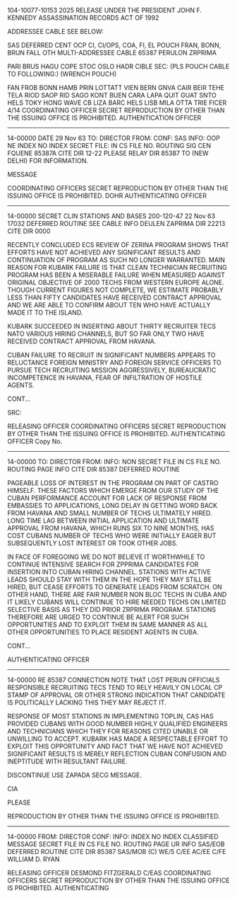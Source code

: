 104-10077-10153
2025 RELEASE UNDER THE PRESIDENT JOHN F. KENNEDY ASSASSINATION RECORDS ACT OF 1992

ADDRESSEE CABLE SEE BELOW:

SAS
DEFERRED CENT
OCP CI, CI/OPS, COA, FI, EL
POUCH FRAN, BONN, BRUN
FALL OTH
MULTI-ADDRESSEE CABLE 65387
PERULON ZRPRIMA

PARI
BRUS
HAGU
COPE
STOC
OSLO
HADR
CIBLE SEC: (PLS POUCH CABLE TO FOLLOWING:) (WRENCH POUCH)

FAN
FROB
BONN
HAMB
PRIN
LOTTATT
VIEN
BERN
GNVA
CAIR
BEIR
TEHE
TELA
RIOD
SAOP
RID
SAGO
KONT
BUEN
CARA
LAPA
QUIT
GUAT
SNTO
HELS
TOKY
HONG
WAVE
CB
LIZA
BARC
HELS
LISB
MILA
OTTA
TRIE
FICER
4/14
COORDINATING OFFICER
SECRET
REPRODUCTION BY OTHER THAN THE ISSUING OFFICE IS PROHIBITED.
AUTHENTICATION
OFFICER

---

14-00000
DATE 29 Nov 63
TO: DIRECTOR
FROM:
CONF: SAS
INFO: OOP NE
INDEX
NO INDEX
SECRET
FILE: IN CS FILE NO.
ROUTING
SIG CEN
FQUENE
85387A
CITE DIR 12-22
PLEASE RELAY DIR 85387 TO (NEW DELHI) FOR INFORMATION.

MESSAGE

COORDINATING OFFICERS
SECRET
REPRODUCTION BY OTHER THAN THE ISSUING OFFICE IS PROHIBITED.
DOHR
AUTHENTICATING
OFFICER

---

14-00000
SECRET
CLIN STATIONS AND BASES
200-120-47
22 Nov 63
17032
DEFERRED
ROUTINE
SEE CABLE INFO
DEULEN ZAPRIMA
DIR 22213
CITE DIR 0000

RECENTLY CONCLUDED ECS REVIEW OF ZERINA PROGRAM SHOWS THAT EFFORTS HAVE NOT ACHIEVED ANY SIGNIFICANT RESULTS AND CONTINUATION OF PROGRAM AS SUCH NO LONGER WARRANTED. MAIN REASON FOR KUBARK FAILURE IS THAT CLEAN TECHNICIAN RECRUITING PROGRAM HAS BEEN A MISERABLE FAILURE WHEN MEASURED AGAINST ORIGINAL OBJECTIVE OF 2000 TECHS FROM WESTERN EUROPE ALONE. THOUGH CURRENT FIGURES NOT COMPLETE, WE ESTIMATE PROBABLY LESS THAN FIFTY CANDIDATES HAVE RECEIVED CONTRACT APPROVAL AND WE ARE ABLE TO CONFIRM ABOUT TEN WHO HAVE ACTUALLY MADE IT TO THE ISLAND.

KUBARK SUCCEEDED IN INSERTING ABOUT THIRTY RECRUITER TECS NATO VARIOUS HIRING CHANNELS, BUT SO FAR ONLY TWO HAVE RECEIVED CONTRACT APPROVAL FROM HAVANA.

CUBAN FAILURE TO RECRUIT IN SIGNIFICANT NUMBERS APPEARS TO RELUCTANCE FOREIGN MINISTRY AND FOREIGN SERVICE OFFICERS TO PURSUE TECH RECRUITING MISSION AGGRESSIVELY, BUREAUCRATIC INCOMPETENCE IN HAVANA, FEAR OF INFILTRATION OF HOSTILE AGENTS.

CONT...

SRC:

RELEASING OFFICER
COORDINATING OFFICERS
SECRET
REPRODUCTION BY OTHER THAN THE ISSUING OFFICE IS PROHIBITED.
AUTHENTICATING
OFFICER
Copy No.

---

14-00000
TO: DIRECTOR
FROM:
INFO:
NON
SECRET
FILE IN CS FILE NO.
ROUTING
PAGE
INFO
CITE DIR 85387
DEFERRED
ROUTINE

PAGEABLE LOSS OF INTEREST IN THE PROGRAM ON PART OF CASTRO HIMSELF. THESE FACTORS WHICH EMERGE FROM OUR STUDY OF THE CUBAN PERFORMANCE ACCOUNT FOR LACK OF RESPONSE FROM EMBASSIES TO APPLICATIONS, LONG DELAY IN GETTING WORD BACK FROM HAVANA AND SMALL NUMBER OF TECHS ULTIMATELY HIRED. LONG TIME LAG BETWEEN INITIAL APPLICATION AND ULTIMATE APPROVAL FROM HAVANA, WHICH RUNS SIX TO NINE MONTHS, HAS COST CUBANS NUMBER OF TECHS WHO WERE INITIALLY EAGER BUT SUBSEQUENTLY LOST INTEREST OR TOOK OTHER JOBS.

IN FACE OF FOREGOING WE DO NOT BELIEVE IT WORTHWHILE TO CONTINUE INTENSIVE SEARCH FOR ZPPRIMA CANDIDATES FOR INSERTION INTO CUBAN HIRING CHANNEL. STATIONS WITH ACTIVE LEADS SHOULD STAY WITH THEM IN THE HOPE THEY MAY STILL BE HIRED, BUT CEASE EFFORTS TO GENERATE LEADS FROM SCRATCH. ON OTHER HAND, THERE ARE FAIR NUMBER NON BLOC TECHS IN CUBA AND IT LIKELY CUBANS WILL CONTINUE TO HIRE NEEDED TECHS ON LIMITED SELECTIVE BASIS AS THEY DID PRIOR ZRPRIMA PROGRAM. STATIONS THEREFORE ARE URGED TO CONTINUE BE ALERT FOR SUCH OPPORTUNITIES AND TO EXPLOIT THEM IN SAME MANNER AS ALL OTHER OPPORTUNITIES TO PLACE RESIDENT AGENTS IN CUBA.

CONT...

AUTHENTICATING
OFFICER

---

14-00000
RE 85387
CONNECTION NOTE THAT LOST PERUN OFFICIALS RESPONSIBLE RECRUITING TECS TEND TO RELY HEAVILY ON LOCAL CP STAMP OF APPROVAL OR OTHER STRONG INDICATION THAT CANDIDATE IS POLITICALLY LACKING THIS THEY MAY REJECT IT.

RESPONSE OF MOST STATIONS IN IMPLEMENTING TOPLIN, CAS HAS PROVIDED CUBANS WITH GOOD NUMBER HIGHLY QUALIFIED ENGINEERS AND TECHNICIANS WHICH THEY FOR REASONS CITED UNABLE OR UNWILLING TO ACCEPT. KUBARK HAS MADE A RESPECTABLE EFFORT TO EXPLOIT THIS OPPORTUNITY AND FACT THAT WE HAVE NOT ACHIEVED SIGNIFICANT RESULTS IS MERELY REFLECTION CUBAN CONFUSION AND INEPTITUDE WITH RESULTANT FAILURE.

DISCONTINUE USE ZAPADA SECG MESSAGE.

CIA

PLEASE

REPRODUCTION BY OTHER THAN THE ISSUING OFFICE IS PROHIBITED.

---

14-00000
FROM: DIRECTOR
CONF:
INFO:
INDEX
NO INDEX
CLASSIFIED MESSAGE
SECRET
FILE IN CS FILE NO.
ROUTING
PAGE
UR
INFO
SAS/EOB
DEFERRED
ROUTINE
CITE DIR 85387
SAS/MOB
(C)
WE/5
C/EE
AC/EE
C/FE
WILLIAM D. RYAN

RELEASING OFFICER
DESMOND FITZGERALD
C/EAS
COORDINATING OFFICERS
SECRET
REPRODUCTION BY OTHER THAN THE ISSUING OFFICE IS PROHIBITED.
AUTHENTICATING
